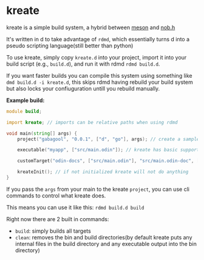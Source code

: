 # kreate

kreate is a simple build system, a hybrid between [meson](https://github.com/mesonbuild/meson) and [nob.h](https://github.com/tsoding/nob.h)

It's written in d to take advantage of `rdmd`, which essentially turns d into a pseudo scripting language(still better than python)

To use kreate, simply copy `kreate.d` into your project, import it into your build script (e.g., `build.d`), and run it with rdmd `rdmd build.d`.

If you want faster builds you can compile this system using something like `dmd build.d -i kreate.d`, this skips rdmd having rebuild your build system but also locks your confiuguration untill you rebuild manually.

**Example build:**

```d:build.d
module build;

import kreate; // imports can be relative paths when using rdmd

void main(string[] args) {
    project("gabagool", "0.0.1", ["d", "go"], args); // create a sample project

    executable("myapp", ["src/main.odin"]); // kreate has basic support for d, go and odin, anything else requires using custom targets

    customTarget("odin-docs", ["src/main.odin"], "src/main.odin-doc", ["odin", "doc", "src", "-out:main"]);

    kreateInit(); // if not initialized kreate will not do anything
}
```

If you pass the `args` from your main to the kreate `project`, you can use cli commands to control what kreate does.

This means you can use it like this: `rdmd build.d build`

Right now there are 2 built in commands:

- `build`: simply builds all targets
- `clean`: removes the bin and build directories(by default kreate puts any internal files in the build directory and any executable output into the bin directory)
